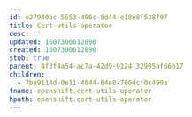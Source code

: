 ```yaml
---
id: e27940bc-5553-496c-8d44-e18e8f538f97
title: Cert-utils-operator
desc: ''
updated: 1607390612890
created: 1607390612890
stub: true
parent: 4f3f4a54-ac7a-42d9-9124-32995af66b17
children:
  - 7ba9114d-0e11-4044-84e8-766dcf0c490a
fname: openshift.cert-utils-operator
hpath: openshift.cert-utils-operator
---
```



